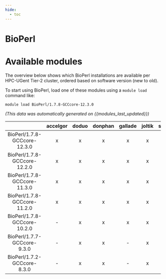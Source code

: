 ```yaml
---
hide:
  - toc
---
```


BioPerl
=======

# Available modules


The overview below shows which BioPerl installations are available per HPC-UGent Tier-2 cluster, ordered based on software version (new to old).

To start using BioPerl, load one of these modules using a `module load` command like:

```shell
module load BioPerl/1.7.8-GCCcore-12.3.0
```

*(This data was automatically generated on {{modules_last_updated}})*  

| |accelgor|doduo|donphan|gallade|joltik|shinx|skitty|
| :---: | :---: | :---: | :---: | :---: | :---: | :---: | :---: |
|BioPerl/1.7.8-GCCcore-12.3.0|x|x|x|x|x|x|x|
|BioPerl/1.7.8-GCCcore-12.2.0|x|x|x|x|x|-|-|
|BioPerl/1.7.8-GCCcore-11.3.0|x|x|x|x|x|-|-|
|BioPerl/1.7.8-GCCcore-11.2.0|x|x|x|x|x|-|-|
|BioPerl/1.7.8-GCCcore-10.2.0|-|x|x|x|x|-|-|
|BioPerl/1.7.7-GCCcore-9.3.0|-|x|x|-|x|-|-|
|BioPerl/1.7.2-GCCcore-8.3.0|-|x|x|-|x|-|-|
